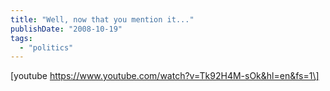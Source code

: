 ```yaml
---
title: "Well, now that you mention it..."
publishDate: "2008-10-19"
tags: 
  - "politics"
---
```


\[youtube https://www.youtube.com/watch?v=Tk92H4M-sOk&hl=en&fs=1\]
